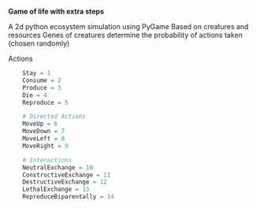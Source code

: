 
**Game of life with extra steps**

A 2d python ecosystem simulation using PyGame
Based on creatures and resources
Genes of creatures determine the probability of actions taken (chosen randomly)

Actions
```py
    Stay = 1
    Consume = 2
    Produce = 3
    Die = 4
    Reproduce = 5

    # Directed Actions
    MoveUp = 6
    MoveDown = 7	
    MoveLeft = 8
    MoveRight = 9

    # Interactions
    NeutralExchange = 10
    ConstructiveExchange = 11
    DestructiveExchange = 12
    LethalExchange = 13
    ReproduceBiparentally = 14
```